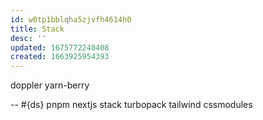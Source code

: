 ```yaml
---
id: w0tp1bblqha5zjvfh4614h0
title: Stack
desc: ''
updated: 1675772240408
created: 1663925954393
---
```


doppler
yarn-berry

--
#{ds}
pnpm
nextjs stack
  turbopack
  tailwind
  cssmodules
